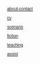 <html lang="en">
<head>
    <meta charset="UTF-8">
    <meta name="viewport" content="width=device-width, initial-scale=1.0">
    <title>Font Style Example</title>
    <style>
        body {
            font-family: Verdana, sans-serif;
            font-size: 10px;
            color: black;
        }
    </style>

<a href="about-contact">about-contact</a>
<br>

<a href="https://github.com/stephenzimmerer/stephenzimmerer.github.io/blob/d2aaa607a6039e381b15c6724bceda547ee44282/cv">cv</a>
<br>

<a href="https://github.com/stephenzimmerer/stephenzimmerer.github.io/blob/0ed7d5bd7782d6f07c066f574a728e8d706f5e0f/scenarios">scenario</a>
<br>

<a href="https://github.com/stephenzimmerer/stephenzimmerer.github.io/blob/00c4fff20ccb947326aa1b76fcdd24532ab12c77/fiction">fiction</a>
<br>

<a href="https://example.com">teaching</a>
<br>

<a href="https://example.com">assist</a>

</head>
</html>
